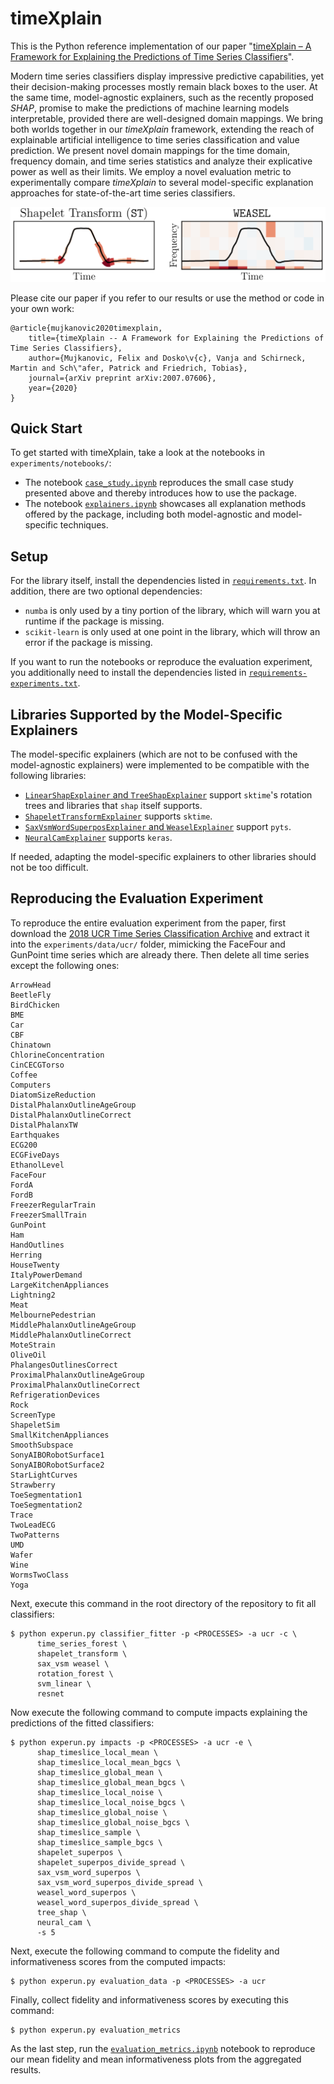 # timeXplain

This is the Python reference implementation of our paper
"[timeXplain – A Framework for Explaining the Predictions of Time Series Classifiers](https://arxiv.org/abs/2007.07606)".

Modern time series classifiers display impressive predictive capabilities, yet
their decision-making processes mostly remain black boxes to the user. At the
same time, model-agnostic explainers, such as the recently proposed *SHAP*,
promise to make the predictions of machine learning models interpretable,
provided there are well-designed domain mappings. We bring both worlds together
in our *timeXplain* framework, extending the reach of explainable artificial
intelligence to time series classification and value prediction. We present
novel domain mappings for the time domain, frequency domain, and time series
statistics and analyze their explicative power as well as their limits. We
employ a novel evaluation metric to experimentally compare *timeXplain* to
several model-specific explanation approaches for state-of-the-art time series
classifiers.

<p align="center"><img src="superstar.png" alt="timeXplain explains how the ST and WEASEL classifiers predict a time series" width="600"/></p>

Please cite our paper if you refer to our results or use the method or code in
your own work:

    @article{mujkanovic2020timexplain,
        title={timeXplain -- A Framework for Explaining the Predictions of Time Series Classifiers},
        author={Mujkanovic, Felix and Dosko\v{c}, Vanja and Schirneck, Martin and Sch\"afer, Patrick and Friedrich, Tobias},
        journal={arXiv preprint arXiv:2007.07606},
        year={2020}
    }

## Quick Start

To get started with timeXplain, take a look at the notebooks in
`experiments/notebooks/`:

* The notebook [`case_study.ipynb`](experiments/notebooks/case_study.ipynb)
  reproduces the small case study presented above and thereby introduces how to
  use the package.
* The notebook [`explainers.ipynb`](experiments/notebooks/explainers.ipynb)
  showcases all explanation methods offered by the package, including both
  model-agnostic and model-specific techniques.

## Setup

For the library itself, install the dependencies listed in
[`requirements.txt`](requirements.txt). In addition, there are two optional
dependencies:

- `numba` is only used by a tiny portion of the library, which will warn you at
  runtime if the package is missing.
- `scikit-learn` is only used at one point in the library, which will throw an
  error if the package is missing.

If you want to run the notebooks or reproduce the evaluation experiment, you
additionally need to install the dependencies listed in
[`requirements-experiments.txt`](requirements-experiments.txt).

## Libraries Supported by the Model-Specific Explainers

The model-specific explainers (which are not to be confused with the
model-agnostic explainers) were implemented to be compatible with the following
libraries:

- [`LinearShapExplainer` and `TreeShapExplainer`](timexplain/spec/_shap.py)
  support `sktime`'s rotation trees and libraries that `shap` itself supports.
- [`ShapeletTransformExplainer`](timexplain/spec/_shapelet.py)
  supports `sktime`.
- [`SaxVsmWordSuperposExplainer` and `WeaselExplainer`](timexplain/spec/_bop.py)
  support `pyts`.
- [`NeuralCamExplainer`](timexplain/spec/_neural.py)
  supports `keras`.

If needed, adapting the model-specific explainers to other libraries should not
be too difficult.

## Reproducing the Evaluation Experiment

To reproduce the entire evaluation experiment from the paper, first download the
[2018 UCR Time Series Classification Archive](https://www.cs.ucr.edu/%7Eeamonn/time_series_data_2018/)
and extract it into the `experiments/data/ucr/` folder, mimicking the FaceFour
and GunPoint time series which are already there. Then delete all time series
except the following ones:

    ArrowHead
    BeetleFly
    BirdChicken
    BME
    Car
    CBF
    Chinatown
    ChlorineConcentration
    CinCECGTorso
    Coffee
    Computers
    DiatomSizeReduction
    DistalPhalanxOutlineAgeGroup
    DistalPhalanxOutlineCorrect
    DistalPhalanxTW
    Earthquakes
    ECG200
    ECGFiveDays
    EthanolLevel
    FaceFour
    FordA
    FordB
    FreezerRegularTrain
    FreezerSmallTrain
    GunPoint
    Ham
    HandOutlines
    Herring
    HouseTwenty
    ItalyPowerDemand
    LargeKitchenAppliances
    Lightning2
    Meat
    MelbournePedestrian
    MiddlePhalanxOutlineAgeGroup
    MiddlePhalanxOutlineCorrect
    MoteStrain
    OliveOil
    PhalangesOutlinesCorrect
    ProximalPhalanxOutlineAgeGroup
    ProximalPhalanxOutlineCorrect
    RefrigerationDevices
    Rock
    ScreenType
    ShapeletSim
    SmallKitchenAppliances
    SmoothSubspace
    SonyAIBORobotSurface1
    SonyAIBORobotSurface2
    StarLightCurves
    Strawberry
    ToeSegmentation1
    ToeSegmentation2
    Trace
    TwoLeadECG
    TwoPatterns
    UMD
    Wafer
    Wine
    WormsTwoClass
    Yoga

Next, execute this command in the root directory of the repository to fit all
classifiers:

    $ python experun.py classifier_fitter -p <PROCESSES> -a ucr -c \
          time_series_forest \
          shapelet_transform \
          sax_vsm weasel \
          rotation_forest \
          svm_linear \
          resnet

Now execute the following command to compute impacts explaining the predictions
of the fitted classifiers:

    $ python experun.py impacts -p <PROCESSES> -a ucr -e \
          shap_timeslice_local_mean \
          shap_timeslice_local_mean_bgcs \
          shap_timeslice_global_mean \
          shap_timeslice_global_mean_bgcs \
          shap_timeslice_local_noise \
          shap_timeslice_local_noise_bgcs \
          shap_timeslice_global_noise \
          shap_timeslice_global_noise_bgcs \
          shap_timeslice_sample \
          shap_timeslice_sample_bgcs \
          shapelet_superpos \
          shapelet_superpos_divide_spread \
          sax_vsm_word_superpos \
          sax_vsm_word_superpos_divide_spread \
          weasel_word_superpos \
          weasel_word_superpos_divide_spread \
          tree_shap \
          neural_cam \
          -s 5

Next, execute the following command to compute the fidelity and informativeness
scores from the computed impacts:

    $ python experun.py evaluation_data -p <PROCESSES> -a ucr

Finally, collect fidelity and informativeness scores by executing this command:

    $ python experun.py evaluation_metrics

As the last step, run the
[`evaluation_metrics.ipynb`](experiments/notebooks/evaluation_metrics.ipynb)
notebook to reproduce our mean fidelity and mean informativeness plots from the
aggregated results.
